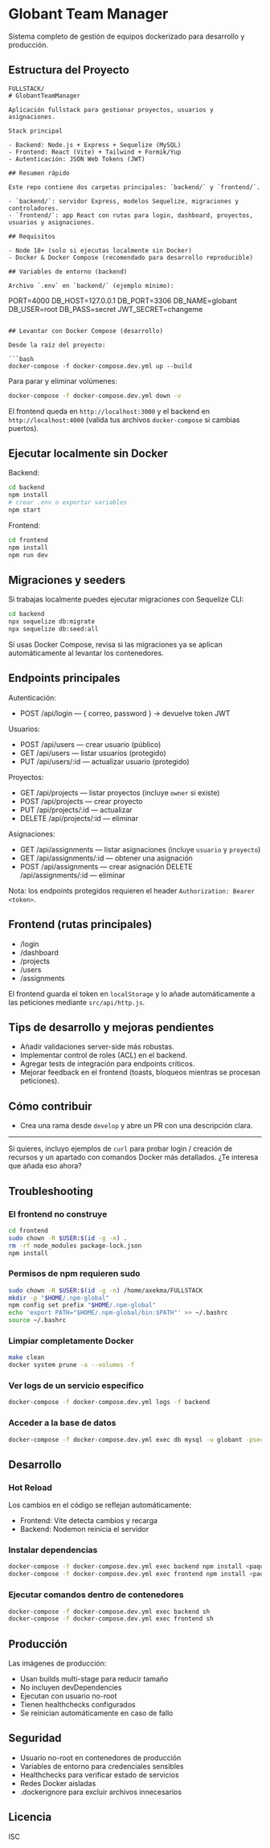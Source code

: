 # Globant Team Manager

Sistema completo de gestión de equipos dockerizado para desarrollo y producción.

## Estructura del Proyecto

```
FULLSTACK/
# GlobantTeamManager

Aplicación fullstack para gestionar proyectos, usuarios y asignaciones.

Stack principal

- Backend: Node.js + Express + Sequelize (MySQL)
- Frontend: React (Vite) + Tailwind + Formik/Yup
- Autenticación: JSON Web Tokens (JWT)

## Resumen rápido

Este repo contiene dos carpetas principales: `backend/` y `frontend/`.

- `backend/`: servidor Express, modelos Sequelize, migraciones y controladores.
- `frontend/`: app React con rutas para login, dashboard, proyectos, usuarios y asignaciones.

## Requisitos

- Node 18+ (solo si ejecutas localmente sin Docker)
- Docker & Docker Compose (recomendado para desarrollo reproducible)

## Variables de entorno (backend)

Archivo `.env` en `backend/` (ejemplo mínimo):

```

PORT=4000
DB_HOST=127.0.0.1
DB_PORT=3306
DB_NAME=globant
DB_USER=root
DB_PASS=secret
JWT_SECRET=changeme

````

## Levantar con Docker Compose (desarrollo)

Desde la raíz del proyecto:

```bash
docker-compose -f docker-compose.dev.yml up --build
````

Para parar y eliminar volúmenes:

```bash
docker-compose -f docker-compose.dev.yml down -v
```

El frontend queda en `http://localhost:3000` y el backend en `http://localhost:4000` (valida tus archivos `docker-compose` si cambias puertos).

## Ejecutar localmente sin Docker

Backend:

```bash
cd backend
npm install
# crear .env o exportar variables
npm start
```

Frontend:

```bash
cd frontend
npm install
npm run dev
```

## Migraciones y seeders

Si trabajas localmente puedes ejecutar migraciones con Sequelize CLI:

```bash
cd backend
npx sequelize db:migrate
npx sequelize db:seed:all
```

Si usas Docker Compose, revisa si las migraciones ya se aplican automáticamente al levantar los contenedores.

## Endpoints principales

Autenticación:

- POST /api/login — { correo, password } → devuelve token JWT

Usuarios:

- POST /api/users — crear usuario (público)
- GET /api/users — listar usuarios (protegido)
- PUT /api/users/:id — actualizar usuario (protegido)

Proyectos:

- GET /api/projects — listar proyectos (incluye `owner` si existe)
- POST /api/projects — crear proyecto
- PUT /api/projects/:id — actualizar
- DELETE /api/projects/:id — eliminar

Asignaciones:

- GET /api/assignments — listar asignaciones (incluye `usuario` y `proyecto`)
- GET /api/assignments/:id — obtener una asignación
- POST /api/assignments — crear asignación
DELETE /api/assignments/:id — eliminar

Nota: los endpoints protegidos requieren el header `Authorization: Bearer <token>`.

## Frontend (rutas principales)

- /login
- /dashboard
- /projects
- /users
- /assignments

El frontend guarda el token en `localStorage` y lo añade automáticamente a las peticiones mediante `src/api/http.js`.

## Tips de desarrollo y mejoras pendientes

- Añadir validaciones server-side más robustas.
- Implementar control de roles (ACL) en el backend.
- Agregar tests de integración para endpoints críticos.
- Mejorar feedback en el frontend (toasts, bloqueos mientras se procesan peticiones).

## Cómo contribuir

- Crea una rama desde `develop` y abre un PR con una descripción clara.

---

Si quieres, incluyo ejemplos de `curl` para probar login / creación de recursos y un apartado con comandos Docker más detallados. ¿Te interesa que añada eso ahora?

## Troubleshooting

### El frontend no construye

```bash
cd frontend
sudo chown -R $USER:$(id -g -n) .
rm -rf node_modules package-lock.json
npm install
```

### Permisos de npm requieren sudo

```bash
sudo chown -R $USER:$(id -g -n) /home/axekma/FULLSTACK
mkdir -p "$HOME/.npm-global"
npm config set prefix "$HOME/.npm-global"
echo 'export PATH="$HOME/.npm-global/bin:$PATH"' >> ~/.bashrc
source ~/.bashrc
```

### Limpiar completamente Docker

```bash
make clean
docker system prune -a --volumes -f
```

### Ver logs de un servicio específico

```bash
docker-compose -f docker-compose.dev.yml logs -f backend
```

### Acceder a la base de datos

```bash
docker-compose -f docker-compose.dev.yml exec db mysql -u globant -psecret globant_tm
```

## Desarrollo

### Hot Reload

Los cambios en el código se reflejan automáticamente:

- Frontend: Vite detecta cambios y recarga
- Backend: Nodemon reinicia el servidor

### Instalar dependencias

```bash
docker-compose -f docker-compose.dev.yml exec backend npm install <paquete>
docker-compose -f docker-compose.dev.yml exec frontend npm install <paquete>
```

### Ejecutar comandos dentro de contenedores

```bash
docker-compose -f docker-compose.dev.yml exec backend sh
docker-compose -f docker-compose.dev.yml exec frontend sh
```

## Producción

Las imágenes de producción:

- Usan builds multi-stage para reducir tamaño
- No incluyen devDependencies
- Ejecutan con usuario no-root
- Tienen healthchecks configurados
- Se reinician automáticamente en caso de fallo

## Seguridad

- Usuario no-root en contenedores de producción
- Variables de entorno para credenciales sensibles
- Healthchecks para verificar estado de servicios
- Redes Docker aisladas
- .dockerignore para excluir archivos innecesarios

## Licencia

ISC
